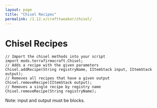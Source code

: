 ```yaml
---
layout: page
title: "Chisel Recipes"
permalink: /1.12.x/crafttweaker/chisel/
---
```


# Chisel Recipes

```zenscript
// Import the chisel methods into your script
import mods.terrafirmacraft.Chisel;
// Adds a recipe with the given parameters
Chisel.addRecipe(String registryName, IItemStack input, IItemStack output);
// Removes all recipes that have a given output
Chisel.removeRecipe(IItemStack output);
// Removes a single recipe by registry name
Chisel.removeRecipe(String registryName);
```

Note: input and output must be blocks.
